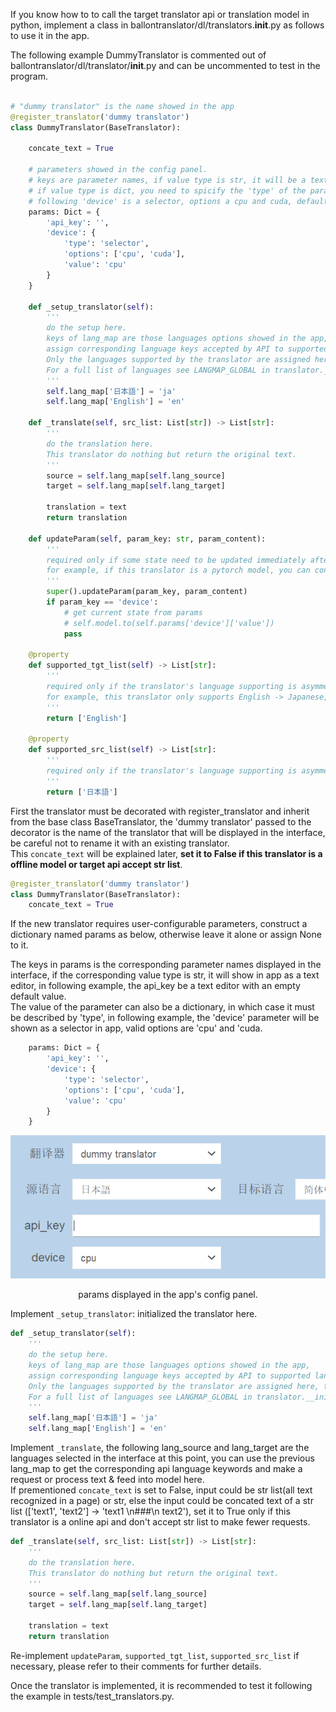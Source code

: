 If you know how to to call the target translator api or translation model in python, implement a class in ballontranslator/dl/translators.__init__.py as follows to use it in the app.      

The following example DummyTranslator is commented out of ballontranslator/dl/translator/__init__.py and can be uncommented to test in the program.


``` python

# "dummy translator" is the name showed in the app
@register_translator('dummy translator')
class DummyTranslator(BaseTranslator):

    concate_text = True

    # parameters showed in the config panel. 
    # keys are parameter names, if value type is str, it will be a text editor(required key)
    # if value type is dict, you need to spicify the 'type' of the parameter, 
    # following 'device' is a selector, options a cpu and cuda, default is cpu
    params: Dict = {
        'api_key': '', 
        'device': {
            'type': 'selector',
            'options': ['cpu', 'cuda'],
            'value': 'cpu'
        }
    }

    def _setup_translator(self):
        '''
        do the setup here.  
        keys of lang_map are those languages options showed in the app, 
        assign corresponding language keys accepted by API to supported languages.  
        Only the languages supported by the translator are assigned here, this translator only supports Japanese, and English.
        For a full list of languages see LANGMAP_GLOBAL in translator.__init__
        '''
        self.lang_map['日本語'] = 'ja'
        self.lang_map['English'] = 'en'  
        
    def _translate(self, src_list: List[str]) -> List[str]:
        '''
        do the translation here.  
        This translator do nothing but return the original text.
        '''
        source = self.lang_map[self.lang_source]
        target = self.lang_map[self.lang_target]
        
        translation = text
        return translation

    def updateParam(self, param_key: str, param_content):
        '''
        required only if some state need to be updated immediately after user change the translator params,
        for example, if this translator is a pytorch model, you can convert it to cpu/gpu here.
        '''
        super().updateParam(param_key, param_content)
        if param_key == 'device':
            # get current state from params
            # self.model.to(self.params['device']['value'])
            pass

    @property
    def supported_tgt_list(self) -> List[str]:
        '''
        required only if the translator's language supporting is asymmetric, 
        for example, this translator only supports English -> Japanese, no Japanese -> English.
        '''
        return ['English']

    @property
    def supported_src_list(self) -> List[str]:
        '''
        required only if the translator's language supporting is asymmetric.
        '''
        return ['日本語']
```

First the translator must be decorated with register_translator and inherit from the base class BaseTranslator, the 'dummy translator' passed to the decorator is the name of the translator that will be displayed in the interface, be careful not to rename it with an existing translator.  
This ```concate_text``` will be explained later, **set it to False if this translator is a offline model or target api accept str list**.  
``` python
@register_translator('dummy translator')
class DummyTranslator(BaseTranslator):  
    concate_text = True
```

If the new translator requires user-configurable parameters, construct a dictionary named params as below, otherwise leave it alone or assign None to it.  

The keys in params is the corresponding parameter names displayed in the interface, if the corresponding value type is str, it will show in app as a text editor, in following example, the api_key be a text editor with an empty default value.  
The value of the parameter can also be a dictionary, in which case it must be described by 'type', in following example, the 'device' parameter will be shown as a selector in app, valid options are 'cpu' and 'cuda.  
``` python
    params: Dict = {
        'api_key': '', 
        'device': {
            'type': 'selector',
            'options': ['cpu', 'cuda'],
            'value': 'cpu'
        }
    }
```  
<p align = "center">
<img src="./src/new_translator.png">
</p>
<p align = "center">
params displayed in the app's config panel.
</p>  

Implement ```_setup_translator```: initialized the translator here. 

``` python
def _setup_translator(self):
    '''
    do the setup here.  
    keys of lang_map are those languages options showed in the app, 
    assign corresponding language keys accepted by API to supported languages.  
    Only the languages supported by the translator are assigned here, this translator only supports Japanese, and English.
    For a full list of languages see LANGMAP_GLOBAL in translator.__init__
    '''
    self.lang_map['日本語'] = 'ja'
    self.lang_map['English'] = 'en'  
```

Implement ```_translate```, the following lang_source and lang_target are the languages selected in the interface at this point, you can use the previous lang_map to get the corresponding api language keywords and make a request or process text & feed into model here.  
If prementioned ```concate_text``` is set to False, input could be str list(all text recognized in a page) or str, else the input could be concated text of a str list (['text1', 'text2'] -> 'text1 \n###\n text2'), set it to True only if this translator is a online api and don't accept str list to make fewer requests.

``` python
def _translate(self, src_list: List[str]) -> List[str]:
    '''
    do the translation here.  
    This translator do nothing but return the original text.
    '''
    source = self.lang_map[self.lang_source]
    target = self.lang_map[self.lang_target]
    
    translation = text
    return translation
```

Re-implement ```updateParam```, ```supported_tgt_list```, ```supported_src_list``` if necessary, please refer to their comments for further details.

Once the translator is implemented, it is recommended to test it following the example in tests/test_translators.py.